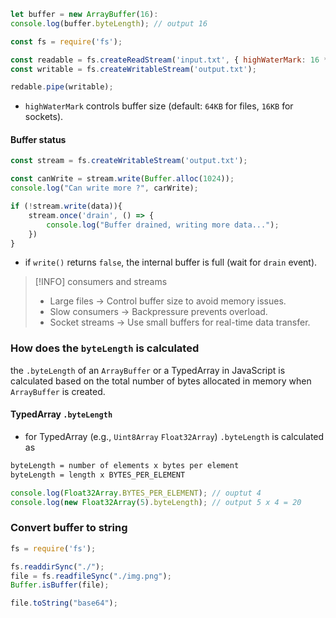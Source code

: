 ```js
let buffer = new ArrayBuffer(16):
console.log(buffer.byteLength); // output 16
```

```js
const fs = require('fs');

const readable = fs.createReadStream('input.txt', { highWaterMark: 16 * 1024} )
const writable = fs.createWritableStream('output.txt');

redable.pipe(writable);
```
- `highWaterMark` controls buffer size (default: `64KB` for files, `16KB` for sockets).

#### Buffer status
```js
const stream = fs.createWritableStream('output.txt');

const canWrite = stream.write(Buffer.alloc(1024));
console.log("Can write more ?", carWrite);

if (!stream.write(data)){
	stream.once('drain', () => {
		console.log("Buffer drained, writing more data...");
	})
}

```
- if `write()` returns `false`, the internal buffer is full (wait for `drain` event).

> [!INFO] consumers and streams
> - Large files -> Control buffer size to avoid memory issues.
> - Slow consumers -> Backpressure prevents overload.
> - Socket streams -> Use small buffers for real-time data transfer.

### How does the `byteLength` is calculated
the `.byteLength` of an `ArrayBuffer` or a TypedArray in JavaScript is calculated based on the total number of bytes allocated in memory when `ArrayBuffer` is created.

#### TypedArray `.byteLength`
- for TypedArray (e.g., `Uint8Array` `Float32Array`) `.byteLength` is calculated as

```txt
byteLength = number of elements x bytes per element
byteLength = length x BYTES_PER_ELEMENT

```
```js
console.log(Float32Array.BYTES_PER_ELEMENT); // ouptut 4
console.log(new Float32Array(5).byteLength); // output 5 x 4 = 20
```

### Convert buffer to string

```js
fs = require('fs');

fs.readdirSync("./");
file = fs.readfileSync("./img.png");
Buffer.isBuffer(file);

file.toString("base64");

```